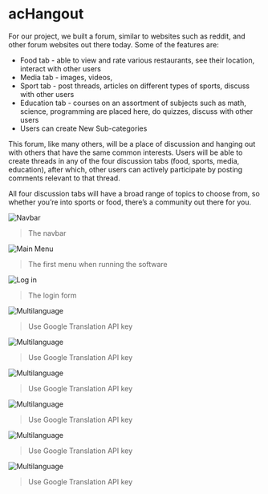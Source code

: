 # acHangout
For our project, we built a forum, similar to websites such as reddit, and other forum websites out there today. Some of the features are:
* Food tab - able to view and rate various restaurants, see their location, interact with other users
* Media tab - images, videos, 
* Sport tab - post threads, articles on different types of sports, discuss with other users
* Education tab - courses on an assortment of subjects such as math, science, programming are placed here, do quizzes, discuss with other users
* Users can create New Sub-categories  

This forum, like many others, will be a place of discussion and hanging out with others that have the same common interests. Users will be able to create threads in any of the four discussion tabs (food, sports, media, education), after which, other users can actively participate by posting comments relevant to that thread. 

All four discussion tabs will have a broad range of topics to choose from, so whether you’re into sports or food, there’s a community out there for you. 

![Navbar](https://raw.githubusercontent.com/mai00015/acHangout/master/acHangout/database/1.png)  
>The navbar

![Main Menu](https://raw.githubusercontent.com/mai00015/acHangout/master/acHangout/database/2.png)  
>The first menu when running the software 

![Log in](https://raw.githubusercontent.com/mai00015/acHangout/master/acHangout/database/3.png)  
>The login form

![Multilanguage](https://raw.githubusercontent.com/mai00015/acHangout/master/acHangout/database/5.png)  
>Use Google Translation API key

![Multilanguage](https://raw.githubusercontent.com/mai00015/acHangout/master/acHangout/database/4.png)  
>Use Google Translation API key

![Multilanguage](https://raw.githubusercontent.com/mai00015/acHangout/master/acHangout/database/6.png)  
>Use Google Translation API key

![Multilanguage](https://raw.githubusercontent.com/mai00015/acHangout/master/acHangout/database/7.png)  
>Use Google Translation API key

![Multilanguage](https://raw.githubusercontent.com/mai00015/acHangout/master/acHangout/database/8.png)  
>Use Google Translation API key

![Multilanguage](https://raw.githubusercontent.com/mai00015/acHangout/master/acHangout/database/9.png)  
>Use Google Translation API key
